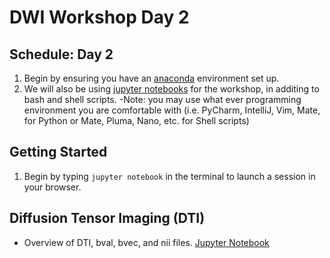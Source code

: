 # DWI Workshop Day 2

## Schedule: Day 2

1. Begin by ensuring you have an [anaconda](https://www.machinelearningplus.com/deployment/conda-create-environment-and-everything-you-need-to-know-to-manage-conda-virtual-environment/) environment set up.
2. We will also be using [jupyter notebooks](https://jupyter.org/install) for the workshop, in additing to bash and shell scripts.
  -Note: you may use what ever programming environment you are comfortable with (i.e. PyCharm, IntelliJ, Vim, Mate, for Python or Mate, Pluma, Nano, etc. for Shell scripts)
  

## Getting Started 
1. Begin by typing `jupyter notebook` in the terminal to launch a session in your browser.

## Diffusion Tensor Imaging (DTI)
  * Overview of DTI, bval, bvec, and nii files. [Jupyter Notebook](DWI_Workshop_Day1_DTI.ipynb)
